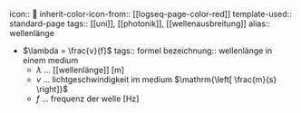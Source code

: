 icon:: 📏
inherit-color-icon-from:: [[logseq-page-color-red]] 
template-used:: standard-page
tags:: [[uni]], [[photonik]], [[wellenausbreitung]] 
alias:: wellenlänge

- $\lambda = \frac{v}{f}$
  tags:: formel
  bezeichnung:: wellenlänge in einem medium
	- $\lambda$ ... [[wellenlänge]] $\mathrm{\left[ m \right]}$
	- $v$ ... lichtgeschwindigkeit im medium $\mathrm{\left[ \frac{m}{s} \right]}$
	- $f$ ... frequenz der welle $\mathrm{\left[ Hz \right]}$